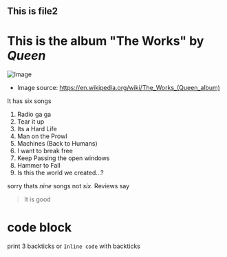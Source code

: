 ## This is file2

# This is the album **"The Works"** by *Queen* 

![Image](https://upload.wikimedia.org/wikipedia/en/3/39/Queen_The_Works.png)
* Image source: https://en.wikipedia.org/wiki/The_Works_(Queen_album)


It has six songs
1. Radio ga ga
2. Tear it up
3. Its a Hard Life
4. Man on the Prowl
5. Machines (Back to Humans)
6. I want to break free
7. Keep Passing the open windows
8. Hammer to Fall
9. Is this the world we created...?

sorry thats *nine* songs not *six*. Reviews say
> It is good

# code block
print 3 backticks or
`Inline code` with backticks	
